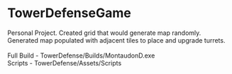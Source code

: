 # TowerDefenseGame
Personal Project. Created grid that would generate map randomly. Generated map populated with adjacent tiles to place and upgrade turrets.
<br />
<br /> Full Build - TowerDefense/Builds/MontaudonD.exe
<br /> Scripts  - TowerDefense/Assets/Scripts

